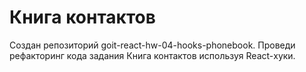 # Книга контактов
Создан репозиторий goit-react-hw-04-hooks-phonebook.
Проведи рефакторинг кода задания Книга контактов используя React-хуки.
